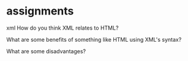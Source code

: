 # assignments
xml 
How do you think XML relates to HTML? 

What are some benefits of something like HTML using XML's syntax?  

What are some disadvantages? 

